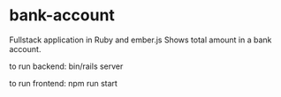# bank-account
Fullstack application in Ruby and ember.js Shows total amount in a bank account. 

to run backend: bin/rails server

to run frontend: npm run start
